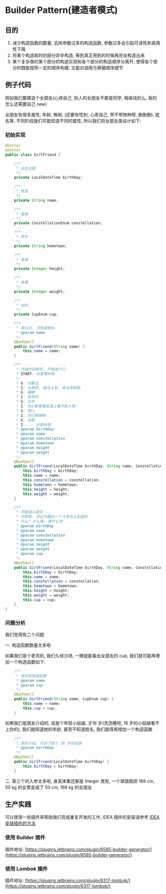 # Builder Pattern\(建造者模式\)

## 目的

1. 减少构造函数的数量, 去除参数过多的构造函数, 参数过多会引起可读性和易用性下降
2. 将某个构造耗时的部分异步构造, 等到真正用到的时候再完全构造出来
3. 某个复杂类的某个部分的构造实现和各个部分的构造顺序分离开, 使得各个部分的既能按照一定的顺序构建, 又能对调用方屏蔽顺序细节

## 例子代码

假如我们要建造个女朋友\(心疼自己, 别人的女朋友不都是同学, 相亲找的么, 我的怎么还需要自己 new\)

女朋友有很多属性, 年龄, ~~性别~~, \(还要有性别, 心疼自己, 带不带物种呀, 删删删\), 姓名等, 不同阶段我们可能知道不同的属性, 所以我们将女朋友类设计如下:

### 初始实现

```java
@Getter
@Setter
public class GirlFriend {

    /**
     * 出生日期
     */
    private LocalDateTime birthDay;

    /**
     * 姓名
     */
    private String name;

    /**
     * 星座
     */
    private ConstellationEnum constellation;

    /**
     * 家乡
     */
    private String hometown;

    /**
     * 身高
     */
    private Integer height;

    /**
     * 体重
     */
    private Integer weight;

    /**
     * 凶兆
     */
    private CupEnum cup;

    /**
     * 刚认识, 只知道姓名
     * @param name
     */
    @BadSmell
    public GirlFriend(String name) {
        this.name = name;
    }

    /**
     * 开始约会聊天, 开始查户口
     * START: 你家哪的呀
     *
     * G: 内蒙古
     * I: 大草原, 骑马上学, 考试考射箭
     * G: 福建
     * I: 卖茶的
     * G: 北京
     * I: 你们那雾霾走路上看不到人吧
     * G: 四川
     * I: 你们那辣呀
     * G: 合肥
     * I: ... 合肥有啥
     * @param birthDay
     * @param name
     * @param constellation
     * @param hometown
     * @param height
     * @param weight
     */
    @BadSmell
    public GirlFriend(LocalDateTime birthDay, String name, ConstellationEnum constellation, String hometown, Integer height, Integer weight) {
        this.birthDay = birthDay;
        this.name = name;
        this.constellation = constellation;
        this.hometown = hometown;
        this.height = height;
        this.weight = weight;
    }

    /**
     * 开始深入聊天 ...
     * 不然呢, 你以为最后一个入参怎么知道的
     * 什么? 什么摸, 摸什么的
     * @param birthDay
     * @param name
     * @param constellation
     * @param hometown
     * @param height
     * @param weight
     * @param cup
     */
    @BadSmell
    public GirlFriend(LocalDateTime birthDay, String name, ConstellationEnum constellation, String hometown, Integer height, Integer weight, CupEnum cup) {
        this.birthDay = birthDay;
        this.name = name;
        this.constellation = constellation;
        this.hometown = hometown;
        this.height = height;
        this.weight = weight;
        this.cup = cup;
    }
}
```

### 问题分析

我们觉得有二个问题

一. 构造函数数量太多啦

如果我们是个老司机, 我们久经沙场, 一眼就能看出女朋友的 cup, 我们就可能再增加一个构造函数如下:

```java
    /**
     * 老司机构造函数
     * @param name
     * @param cup
     */
    @BadSmell
    public GirlFriend(String name, CupEnum cup) {
        this.name = name;
        this.cup = cup;
    }
```

如果我们是朋友介绍的, 说是个年轻小姑娘, 才18 岁\(洗洗睡吧, 18 岁的小姑娘看不上你的\), 我们就知道她的年龄, 甚至不知道姓名, 我们就得再增加一个构造函数

```java
    /**
     * 朋友介绍, 只说了是个 18 岁的姑娘
     * @param birthDay
     */
    @BadSmell
    public GirlFriend(LocalDateTime birthDay) {
        this.birthDay = birthDay;
    }
```



二. 第三个的入参太多啦, 身高体重还都是 Integer 类型, 一个填错就把 168 cm, 50 kg 的女票变成了 50 cm, 168 kg 的女朋友



## 生产实践

可以使用一些插件来帮助我们完成重复开发的工作, IDEA 插件的安装请参考 [IDEA 安装插件的方法](/idea-an-zhuang-cha-jian-de-fang-fa.md)

### 使用 Builder 插件

插件地址: [https://plugins.jetbrains.com/plugin/6585-builder-generator/](https://plugins.jetbrains.com/plugin/6585-builder-generator/)

### 使用 Lombok 插件

插件地址: [https://plugins.jetbrains.com/plugin/6317-lombok/](https://plugins.jetbrains.com/plugin/6317-lombok/)


